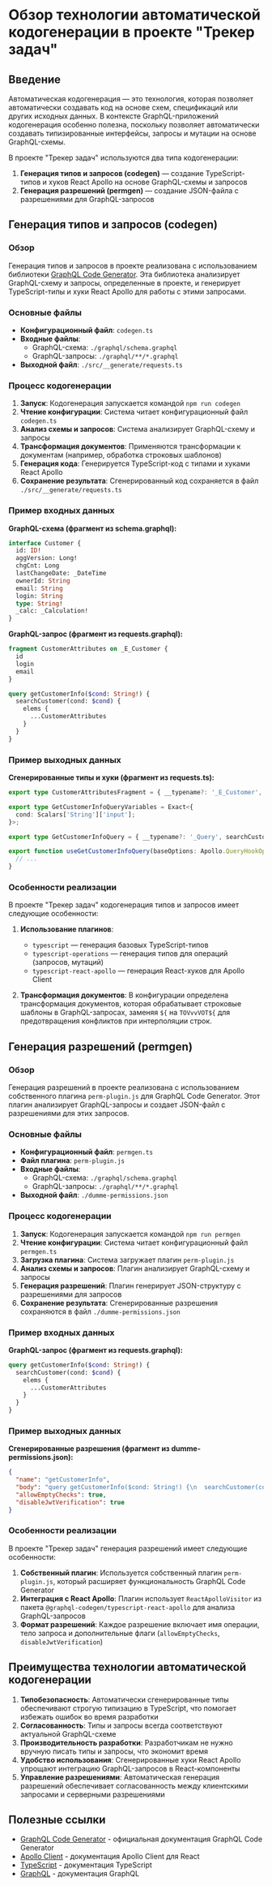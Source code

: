 # Обзор технологии автоматической кодогенерации в проекте "Трекер задач"

## Введение

Автоматическая кодогенерация — это технология, которая позволяет автоматически создавать код на основе схем, спецификаций или других исходных данных. В контексте GraphQL-приложений кодогенерация особенно полезна, поскольку позволяет автоматически создавать типизированные интерфейсы, запросы и мутации на основе GraphQL-схемы.

В проекте "Трекер задач" используются два типа кодогенерации:
1. **Генерация типов и запросов (codegen)** — создание TypeScript-типов и хуков React Apollo на основе GraphQL-схемы и запросов
2. **Генерация разрешений (permgen)** — создание JSON-файла с разрешениями для GraphQL-запросов

## Генерация типов и запросов (codegen)

### Обзор

Генерация типов и запросов в проекте реализована с использованием библиотеки [GraphQL Code Generator](https://www.graphql-code-generator.com/). Эта библиотека анализирует GraphQL-схему и запросы, определенные в проекте, и генерирует TypeScript-типы и хуки React Apollo для работы с этими запросами.

### Основные файлы

- **Конфигурационный файл**: `codegen.ts`
- **Входные файлы**: 
  - GraphQL-схема: `./graphql/schema.graphql`
  - GraphQL-запросы: `./graphql/**/*.graphql`
- **Выходной файл**: `./src/__generate/requests.ts`

### Процесс кодогенерации

1. **Запуск**: Кодогенерация запускается командой `npm run codegen`
2. **Чтение конфигурации**: Система читает конфигурационный файл `codegen.ts`
3. **Анализ схемы и запросов**: Система анализирует GraphQL-схему и запросы
4. **Трансформация документов**: Применяются трансформации к документам (например, обработка строковых шаблонов)
5. **Генерация кода**: Генерируется TypeScript-код с типами и хуками React Apollo
6. **Сохранение результата**: Сгенерированный код сохраняется в файл `./src/__generate/requests.ts`

### Пример входных данных

**GraphQL-схема (фрагмент из schema.graphql):**
```graphql
interface Customer {
  id: ID!
  aggVersion: Long!
  chgCnt: Long
  lastChangeDate: _DateTime
  ownerId: String
  email: String
  login: String
  type: String!
  _calc: _Calculation!
}
```

**GraphQL-запрос (фрагмент из requests.graphql):**
```graphql
fragment CustomerAttributes on _E_Customer {
  id
  login
  email
}

query getCustomerInfo($cond: String!) {
  searchCustomer(cond: $cond) {
    elems {
      ...CustomerAttributes
    }
  }
}
```

### Пример выходных данных

**Сгенерированные типы и хуки (фрагмент из requests.ts):**
```typescript
export type CustomerAttributesFragment = { __typename?: '_E_Customer', id: string, login?: string | null, email?: string | null };

export type GetCustomerInfoQueryVariables = Exact<{
  cond: Scalars['String']['input'];
}>;

export type GetCustomerInfoQuery = { __typename?: '_Query', searchCustomer: { __typename?: '_EC_Customer', elems: Array<{ __typename?: '_E_Customer', id: string, login?: string | null, email?: string | null }> } };

export function useGetCustomerInfoQuery(baseOptions: Apollo.QueryHookOptions<GetCustomerInfoQuery, GetCustomerInfoQueryVariables> & ({ variables: GetCustomerInfoQueryVariables; skip?: boolean; } | { skip: boolean; }) ) {
  // ...
}
```

### Особенности реализации

В проекте "Трекер задач" кодогенерация типов и запросов имеет следующие особенности:

1. **Использование плагинов**:
   - `typescript` — генерация базовых TypeScript-типов
   - `typescript-operations` — генерация типов для операций (запросов, мутаций)
   - `typescript-react-apollo` — генерация React-хуков для Apollo Client

2. **Трансформация документов**: В конфигурации определена трансформация документов, которая обрабатывает строковые шаблоны в GraphQL-запросах, заменяя `${` на `TOVvvVOT${` для предотвращения конфликтов при интерполяции строк.

## Генерация разрешений (permgen)

### Обзор

Генерация разрешений в проекте реализована с использованием собственного плагина `perm-plugin.js` для GraphQL Code Generator. Этот плагин анализирует GraphQL-запросы и создает JSON-файл с разрешениями для этих запросов.

### Основные файлы

- **Конфигурационный файл**: `permgen.ts`
- **Файл плагина**: `perm-plugin.js`
- **Входные файлы**: 
  - GraphQL-схема: `./graphql/schema.graphql`
  - GraphQL-запросы: `./graphql/**/*.graphql`
- **Выходной файл**: `./dumme-permissions.json`

### Процесс кодогенерации

1. **Запуск**: Кодогенерация запускается командой `npm run permgen`
2. **Чтение конфигурации**: Система читает конфигурационный файл `permgen.ts`
3. **Загрузка плагина**: Система загружает плагин `perm-plugin.js`
4. **Анализ схемы и запросов**: Плагин анализирует GraphQL-схему и запросы
5. **Генерация разрешений**: Плагин генерирует JSON-структуру с разрешениями для запросов
6. **Сохранение результата**: Сгенерированные разрешения сохраняются в файл `./dumme-permissions.json`

### Пример входных данных

**GraphQL-запрос (фрагмент из requests.graphql):**
```graphql
query getCustomerInfo($cond: String!) {
  searchCustomer(cond: $cond) {
    elems {
      ...CustomerAttributes
    }
  }
}
```

### Пример выходных данных

**Сгенерированные разрешения (фрагмент из dumme-permissions.json):**
```json
{
  "name": "getCustomerInfo",
  "body": "query getCustomerInfo($cond: String!) {\n  searchCustomer(cond: $cond) {\n    elems {\n      ...CustomerAttributes\n    }\n  }\n}\n    fragment CustomerAttributes on _E_Customer {\n  id\n  login\n  email\n}",
  "allowEmptyChecks": true,
  "disableJwtVerification": true
}
```

### Особенности реализации

В проекте "Трекер задач" генерация разрешений имеет следующие особенности:

1. **Собственный плагин**: Используется собственный плагин `perm-plugin.js`, который расширяет функциональность GraphQL Code Generator
2. **Интеграция с React Apollo**: Плагин использует `ReactApolloVisitor` из пакета `@graphql-codegen/typescript-react-apollo` для анализа GraphQL-запросов
3. **Формат разрешений**: Каждое разрешение включает имя операции, тело запроса и дополнительные флаги (`allowEmptyChecks`, `disableJwtVerification`)

## Преимущества технологии автоматической кодогенерации

1. **Типобезопасность**: Автоматически сгенерированные типы обеспечивают строгую типизацию в TypeScript, что помогает избежать ошибок во время разработки
2. **Согласованность**: Типы и запросы всегда соответствуют актуальной GraphQL-схеме
3. **Производительность разработки**: Разработчикам не нужно вручную писать типы и запросы, что экономит время
4. **Удобство использования**: Сгенерированные хуки React Apollo упрощают интеграцию GraphQL-запросов в React-компоненты
5. **Управление разрешениями**: Автоматическая генерация разрешений обеспечивает согласованность между клиентскими запросами и серверными разрешениями

## Полезные ссылки

- [GraphQL Code Generator](https://www.graphql-code-generator.com/) - официальная документация GraphQL Code Generator
- [Apollo Client](https://www.apollographql.com/docs/react/) - документация Apollo Client для React
- [TypeScript](https://www.typescriptlang.org/docs/) - документация TypeScript
- [GraphQL](https://graphql.org/learn/) - документация GraphQL
